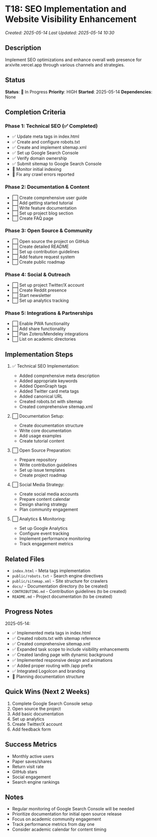 # T18: SEO Implementation and Website Visibility Enhancement
*Created: 2025-05-14*
*Last Updated: 2025-05-14 10:30*

## Description
Implement SEO optimizations and enhance overall web presence for arxivite.vercel.app through various channels and strategies.

## Status
**Status**: 🔄 In Progress
**Priority**: HIGH
**Started**: 2025-05-14
**Dependencies**: None

## Completion Criteria

### Phase 1: Technical SEO (✅ Completed)
- ✅ Update meta tags in index.html
- ✅ Create and configure robots.txt
- ✅ Create and implement sitemap.xml
- ✅ Set up Google Search Console
- ✅ Verify domain ownership
- ✅ Submit sitemap to Google Search Console
- 🔄 Monitor initial indexing
- 🔄 Fix any crawl errors reported

### Phase 2: Documentation & Content
- ⬜ Create comprehensive user guide
- ⬜ Add getting started tutorial
- ⬜ Write feature documentation
- ⬜ Set up project blog section
- ⬜ Create FAQ page

### Phase 3: Open Source & Community
- ⬜ Open source the project on GitHub
- ⬜ Create detailed README
- ⬜ Set up contribution guidelines
- ⬜ Add feature request system
- ⬜ Create public roadmap

### Phase 4: Social & Outreach
- ⬜ Set up project Twitter/X account
- ⬜ Create Reddit presence
- ⬜ Start newsletter
- ⬜ Set up analytics tracking

### Phase 5: Integrations & Partnerships
- ⬜ Enable PWA functionality
- ⬜ Add share functionality
- ⬜ Plan Zotero/Mendeley integrations
- ⬜ List on academic directories

## Implementation Steps

1. ✅ Technical SEO Implementation:
   - Added comprehensive meta description
   - Added appropriate keywords
   - Added OpenGraph tags
   - Added Twitter card meta tags
   - Added canonical URL
   - Created robots.txt with sitemap
   - Created comprehensive sitemap.xml

2. ⬜ Documentation Setup:
   - Create documentation structure
   - Write core documentation
   - Add usage examples
   - Create tutorial content

3. ⬜ Open Source Preparation:
   - Prepare repository
   - Write contribution guidelines
   - Set up issue templates
   - Create project roadmap

4. ⬜ Social Media Strategy:
   - Create social media accounts
   - Prepare content calendar
   - Design sharing strategy
   - Plan community engagement

5. ⬜ Analytics & Monitoring:
   - Set up Google Analytics
   - Configure event tracking
   - Implement performance monitoring
   - Track engagement metrics

## Related Files
- `index.html` - Meta tags implementation
- `public/robots.txt` - Search engine directives
- `public/sitemap.xml` - Site structure for crawlers
- `docs/` - Documentation directory (to be created)
- `CONTRIBUTING.md` - Contribution guidelines (to be created)
- `README.md` - Project documentation (to be created)

## Progress Notes
2025-05-14:
- ✅ Implemented meta tags in index.html
- ✅ Created robots.txt with sitemap reference
- ✅ Created comprehensive sitemap.xml
- ✅ Expanded task scope to include visibility enhancements
- ✅ Created landing page with dynamic background
- ✅ Implemented responsive design and animations
- ✅ Added proper routing with /app prefix
- ✅ Integrated LogoIcon and branding
- 🔄 Planning documentation structure

## Quick Wins (Next 2 Weeks)
1. Complete Google Search Console setup
2. Open source the project
3. Add basic documentation
4. Set up analytics
5. Create Twitter/X account
6. Add feedback form

## Success Metrics
- Monthly active users
- Paper saves/shares
- Return visit rate
- GitHub stars
- Social engagement
- Search engine rankings

## Notes
- Regular monitoring of Google Search Console will be needed
- Prioritize documentation for initial open source release
- Focus on academic community engagement
- Track performance metrics from day one
- Consider academic calendar for content timing
